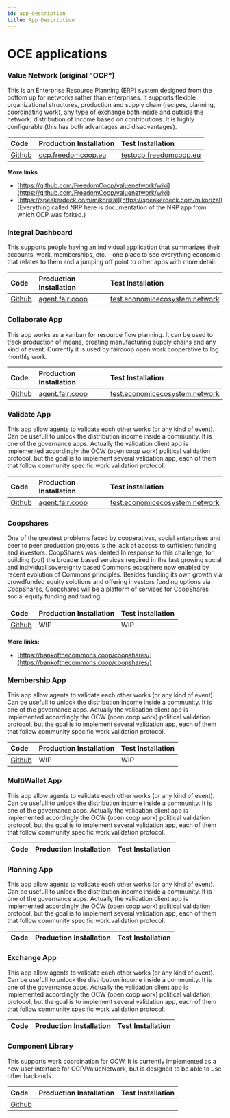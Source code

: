 ```yaml
---
id: app_description
title: App Description
---
```


# OCE applications

### Value Network \(original "OCP"\)

This is an Enterprise Resource Planning \(ERP\) system designed from the bottom up for networks rather than enterprises.  It supports flexible organizational structures, production and supply chain \(recipes, planning, coordinating work\), any type of exchange both inside and outside the network, distribution of income based on contributions.  It is highly configurable \(this has both advantages and disadvantages\).

| Code | Production Installation | Test Installation |
| :--- | :--- | :--- |
| [Github](https://github.com/FreedomCoop/valuenetwork) | [ocp.freedomcoop.eu](https://ocp.freedomcoop.eu) | [testocp.freedomcoop.eu](https://testocp.freedomcoop.eu) |

**More links**

* [https://github.com/FreedomCoop/valuenetwork/wiki](https://github.com/FreedomCoop/valuenetwork/wiki)
* [https://speakerdeck.com/mikorizal](https://speakerdeck.com/mikorizal) \(Everything called NRP here is documentation of the NRP app from which OCP was forked.\)

### Integral Dashboard

This supports people having an individual application that summarizes their accounts, work, memberships, etc. - one place to see everything economic that relates to them and a jumping off point to other apps with more detail.

| Code | Production Installation | Test Installation |
| :--- | :--- | :--- |
| [Github](https://github.com/opencooperativeecosystem/dashboard) | [agent.fair.coop](https://agent.fair.coop) | [test.economicecosystem.network](https://test.economicecosystem.network) |

### 

### Collaborate App

This app works as a kanban for resource flow planning. It can be used to track production of means, creating manufacturing supply chains and any kind of event. Currently it is used by faircoop open work cooperative to log monthly work.

| Code | Production Installation | Test Installation |
| :--- | :--- | :--- |
| [Github](https://github.com/opencooperativeecosystem/collaborate) | [agent.fair.coop](https://agent.fair.coop) | [test.economicecosystem.network](https://test.economicecosystem.network) |

### 

### Validate App

This app allow agents to validate each other works \(or any kind of event\). Can be usefull to unlock the distribution income inside a community. It is one of the governance apps. Actually the validation client app is implemented accordingly the OCW \(open coop work\) political validation protocol, but the goal is to implement several validation app, each of them that follow community specific work validation protocol.

| Code | Production Installation | Test installation |
| :--- | :--- | :--- |
| [Github](https://github.com/opencooperativeecosystem/validate) | [agent.fair.coop](https://agent.fair.coop) | [test.economicecosystem.network](https://test.economicecosystem.network) |

### Coopshares

One of the greatest problems faced by cooperatives, social enterprises and peer to peer production projects is the lack of access to sufficient funding and investors. CoopShares was ideated In response to this challenge, for building \(out\) the broader based services required in the fast growing social and individual sovereignty based Commons ecosphere now enabled by recent evolution of Commons principles. Besides funding its own growth via crowdfunded equity solutions and offering investors funding options via CoopShares, Coopshares will be a platform of services for CoopShares social equity funding and trading.

| Code | Production Installation | Test installation |
| :--- | :--- | :--- |
| [Github](https://github.com/bankofthecommons/coopshares) | WIP | WIP |

**More links:**

* [https://bankofthecommons.coop/coopshares/](https://bankofthecommons.coop/coopshares/)

### Membership App

This app allow agents to validate each other works \(or any kind of event\). Can be usefull to unlock the distribution income inside a community. It is one of the governance apps. Actually the validation client app is implemented accordingly the OCW \(open coop work\) political validation protocol, but the goal is to implement several validation app, each of them that follow community specific work validation protocol.

| Code | Production Installation | Test Installation |
| :--- | :--- | :--- |
| [Github](https://github.com/opencooperativeecosystem/membership) | WIP | WIP |

### 

### MultiWallet App

This app allow agents to validate each other works \(or any kind of event\). Can be usefull to unlock the distribution income inside a community. It is one of the governance apps. Actually the validation client app is implemented accordingly the OCW \(open coop work\) political validation protocol, but the goal is to implement several validation app, each of them that follow community specific work validation protocol.

| Code | Production Installation | Test Installation |
| :--- | :--- | :--- |


### 

### Planning App

This app allow agents to validate each other works \(or any kind of event\). Can be usefull to unlock the distribution income inside a community. It is one of the governance apps. Actually the validation client app is implemented accordingly the OCW \(open coop work\) political validation protocol, but the goal is to implement several validation app, each of them that follow community specific work validation protocol.

| Code | Production Installation | Test Installation |
| :--- | :--- | :--- |


### 

### Exchange App

This app allow agents to validate each other works \(or any kind of event\). Can be usefull to unlock the distribution income inside a community. It is one of the governance apps. Actually the validation client app is implemented accordingly the OCW \(open coop work\) political validation protocol, but the goal is to implement several validation app, each of them that follow community specific work validation protocol.

| Code | Production Installation | Test Installation |
| :--- | :--- | :--- |


### 

### Component Library

This supports work coordination for OCW. It is currently implemented as a new user interface for OCP/ValueNetwork, but is designed to be able to use other backends.

| Code | Production Installation | Test Installation |
| :--- | :--- | :--- |
| [Github](https://github.com/opencooperativeecosystem/component-library) |  |  |




